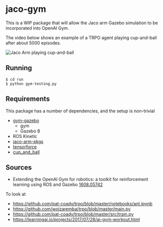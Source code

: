 jaco-gym
========

This is a WIP package that will allow the Jaco arm Gazebo simulation to be incorporated into OpenAI Gym. 

The video below shows an example of a TRPO agent playing cup-and-ball after about 5000 episodes.

![Jaco Arm playing cup-and-ball](https://media.giphy.com/media/kKHA2FnzEG0iuQC30g/giphy.gif)


Running
-------
```
$ cd run
$ python gym-testing.py
```

Requirements
-----------
This package has a number of dependencies, and the setup is non-trivial

 - [gym-gazebo](https://github.com/erlerobot/gym-gazebo)
	 - gym
	 - Gazebo 8
 - ROS Kinetic
 - [jaco-arm-pkgs](https://github.com/JenniferBuehler/jaco-arm-pkgs)
 - [tensorforce](https://github.com/reinforceio/tensorforce)
 - [cup_and_ball](https://github.com/aalexsmithh/cup_and_ball) 

Sources
-------
 - Extending the OpenAI Gym for robotics: a toolkit for reinforcement learning using ROS and Gazebo [1608.05742](https://arxiv.org/abs/1608.05742)

 To look at 
  - https://github.com/pat-coady/trpo/blob/master/notebooks/ant.ipynb
  - https://github.com/wojzaremba/trpo/blob/master/main.py
  - https://github.com/pat-coady/trpo/blob/master/src/train.py
  - https://learningai.io/projects/2017/07/28/ai-gym-workout.html
